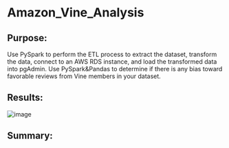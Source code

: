 # Amazon_Vine_Analysis


## Purpose:

Use PySpark to perform the ETL process to extract the dataset, transform the data, connect to an AWS RDS instance, and load the transformed data into pgAdmin. Use PySpark&Pandas to determine if there is any bias toward favorable reviews from Vine members in your dataset.

## Results:
![image](https://user-images.githubusercontent.com/109333158/216887762-f2651036-8eb0-4b7b-bf8d-83a90e358b6e.png)

## Summary:

